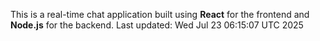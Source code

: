 This is a real-time chat application built using **React** for the frontend and **Node.js** for the backend.
Last updated: Wed Jul 23 06:15:07 UTC 2025

